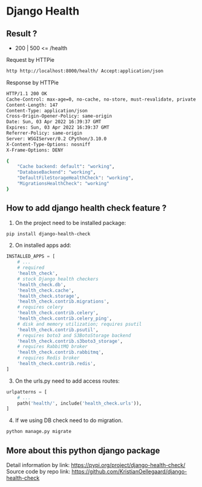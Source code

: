 # Django Health

## Result ?

- 200 | 500 <= /health

Request by HTTPie
```bash
http http://localhost:8000/health/ Accept:application/json
```

Response by HTTPie
```bash
HTTP/1.1 200 OK
Cache-Control: max-age=0, no-cache, no-store, must-revalidate, private
Content-Length: 147
Content-Type: application/json
Cross-Origin-Opener-Policy: same-origin
Date: Sun, 03 Apr 2022 16:39:37 GMT
Expires: Sun, 03 Apr 2022 16:39:37 GMT
Referrer-Policy: same-origin
Server: WSGIServer/0.2 CPython/3.10.0
X-Content-Type-Options: nosniff
X-Frame-Options: DENY

{
    "Cache backend: default": "working",
    "DatabaseBackend": "working",
    "DefaultFileStorageHealthCheck": "working",
    "MigrationsHealthCheck": "working"
}
```

## How to add django health check feature ?

1. On the project need to be installed package:

```bash
pip install django-health-check
```

2. On installed apps add:

```python
INSTALLED_APPS = [
    # ...
    # required
    'health_check',
    # stock Django health checkers
    'health_check.db',
    'health_check.cache',
    'health_check.storage',
    'health_check.contrib.migrations',
    # requires celery
    'health_check.contrib.celery',
    'health_check.contrib.celery_ping',
    # disk and memory utilization; requires psutil
    'health_check.contrib.psutil',
    # requires boto3 and S3BotoStorage backend
    'health_check.contrib.s3boto3_storage',
    # requires RabbitMQ broker
    'health_check.contrib.rabbitmq',
    # requires Redis broker
    'health_check.contrib.redis',
]
```

3. On the urls.py need to add access routes:

```python
urlpatterns = [
    # ...
    path('health/', include('health_check.urls')),
]
```

4. If we using DB check need to do migration.

```bash
python manage.py migrate
```

## More about this python django package

Detail information by link: https://pypi.org/project/django-health-check/
Source code by repo link: https://github.com/KristianOellegaard/django-health-check
